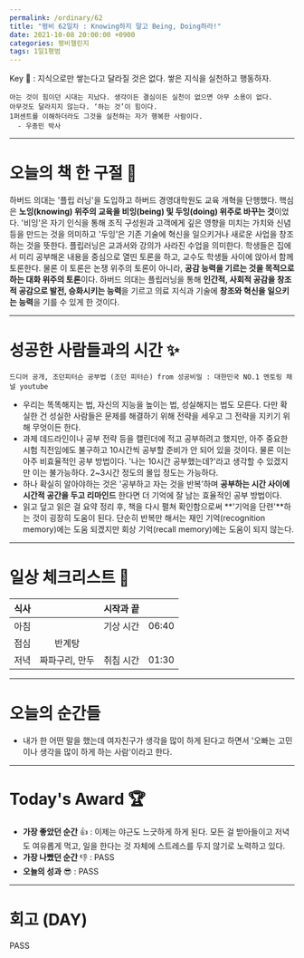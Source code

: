 ```yaml
---
permalink: /ordinary/62
title: "평비 62일차 : Knowing하지 말고 Being, Doing하라!"
date: 2021-10-08 20:00:00 +0900
categories: 평비챌린지
tags: 1일1평범
---  
```

Key 🔑 : 지식으로만 쌓는다고 달라질 것은 없다. 쌓은 지식을 실천하고 행동하자.
```
아는 것이 힘이던 시대는 지났다. 생각이든 결심이든 실천이 없으면 아무 소용이 없다.
아무것도 달라지지 않는다. ‘하는 것’이 힘이다.
1퍼센트를 이해하더라도 그것을 실천하는 자가 행복한 사람이다.
  - 우종민 박사
```

---
# 오늘의 책 한 구절 📕
하버드 의대는 '플립 러닝'을 도입하고 하버드 경영대학원도 교육 개혁을 단행했다. 핵심은 **노잉(knowing) 위주의 교육을 비잉(being) 및 두잉(doing) 위주로 바꾸는 것**이었다. '비잉'은 자기 인식을 통해 조직 구성원과 고객에게 깊은 영향을 미치는 가치와 신념 등을 만드는 것을 의미하고 '두잉'은 기존 기술에 혁신을 일으키거나 새로운 사업을 창조하는 것을 뜻한다. 플립러닝은 교과서와 강의가 사라진 수업을 의미한다. 학생들은 집에서 미리 공부해온 내용을 중심으로 열띤 토론을 하고, 교수도 학생들 사이에 앉아서 함께 토론한다. 물론 이 토론은 논쟁 위주의 토론이 아니라, **공감 능력을 기르는 것을 목적으로 하는 대화 위주의 토론**이다. 하버드 의대는 플립러닝을 통해 **인간적, 사회적 공감을 창조적 공감으로 발전, 승화시키는 능력**을 기르고 의료 지식과 기술에 **창조와 혁신을 일으키는 능력**을 기를 수 있게 한 것이다.

---
# 성공한 사람들과의 시간 ✨
`드디어 공개, 조던피터슨 공부법 (조던 피터슨) from 성공비밀 : 대한민국 NO.1 멘토링 채널 youtube`  
- 우리는 똑똑해지는 법, 자신의 지능을 높이는 법, 성실해지는 법도 모른다. 다만 확실한 건 성실한 사람들은 문제를 해결하기 위해 전략을 세우고 그 전략을 지키기 위해 무엇이든 한다.
- 과제 데드라인이나 공부 전략 등을 캘린더에 적고 공부하려고 했지만, 아주 중요한 시험 직전임에도 불구하고 10시간씩 공부할 준비가 안 되어 있을 것이다. 물론 이는 아주 비효율적인 공부 방법이다. '나는 10시간 공부했는데?'라고 생각할 수 있겠지만 이는 불가능하다. 2~3시간 정도의 몰입 정도는 가능하다.
- 하나 확실히 알아야하는 것은 '공부하고 자는 것을 반복'하며 **공부하는 시간 사이에 시간적 공간을 두고 리마인드** 한다면 더 기억에 잘 남는 효율적인 공부 방법이다.
- 읽고 덮고 읽은 걸 요약 정리 후, 책을 다시 펼쳐 확인함으로써 **'기억을 단련'**하는 것이 굉장히 도움이 된다. 단순히 반복만 해서는 재인 기억(recognition memory)에는 도움 되겠지만 회상 기억(recall memory)에는 도움이 되지 않는다.

---
# 일상 체크리스트 📃

| 식사 |  | 시작과 끝 |  |
|:----:|:----:|:----:|:----:|
| 아침 |  | 기상 시간 | 06:40 |
| 점심 | 반계탕 |  |  |
| 저녁 | 짜파구리, 만두 | 취침 시간 | 01:30 |

---
# 오늘의 순간들
- 내가 한 어떤 말을 했는데 여자친구가 생각을 많이 하게 된다고 하면서 '오빠는 고민이나 생각을 많이 하게 하는 사람'이라고 한다.

---
# Today's Award 🏆
- **가장 좋았던 순간** 👍 : 이제는 야근도 느긋하게 하게 된다. 모든 걸 받아들이고 저녁도 여유롭게 먹고, 일을 한다는 것 자체에 스트레스를 두지 않기로 노력하고 있다.  
- **가장 나빴던 순간** 👎 : PASS
- **오늘의 성과** 😎 : PASS

---
# 회고 (DAY)
PASS